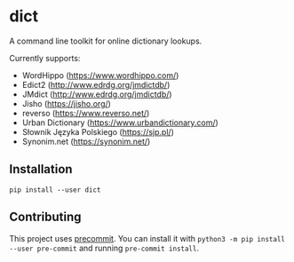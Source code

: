 dict
====

A command line toolkit for online dictionary lookups.

Currently supports:

- WordHippo (https://www.wordhippo.com/)
- Edict2 (http://www.edrdg.org/jmdictdb/)
- JMdict (http://www.edrdg.org/jmdictdb/)
- Jisho (https://jisho.org/)
- reverso (https://www.reverso.net/)
- Urban Dictionary (https://www.urbandictionary.com/)
- Słownik Języka Polskiego (https://sjp.pl/)
- Synonim.net (https://synonim.net/)

## Installation

```
pip install --user dict
```

## Contributing

This project uses [precommit](https://pre-commit.com/). You can install it with
`python3 -m pip install --user pre-commit` and running `pre-commit install`.
